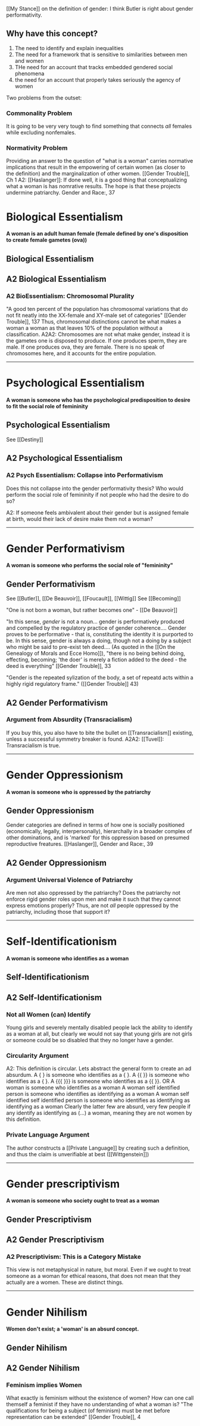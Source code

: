 [[My Stance]] on the definition of gender: I think Butler is right about gender performativity.

## Why have this concept?
1. The need to identify and explain inequalities
2. The need for a framework that is sensitive to similarities between men and women
3. THe need for an account that tracks embedded gendered social phenomena
4. the need for an account that properly takes seriously the agency of women

Two problems from the outset:

### Commonality Problem
It is going to be very very tough to find something that connects *all* females while excluding nonfemales. 

### Normativity Problem
Providing an answer to the question of "what is a woman"  carries normative implications that result in the empowering of certain women (as closer to the definition) and the marginalization of other women. 
	[[Gender Trouble]], Ch 1
	A2: [[Haslanger]]: If done well, it is a good thing that conceptualizing what a woman is has nomrative results. The hope is that these projects undermine patriarchy.
		Gender and Race:, 37

# Biological Essentialism

#### A woman is an adult human female (female defined by one's disposition to create female gametes (ova))

## Biological Essentialism


## A2 Biological Essentialism

### A2 BioEssentialism: Chromosomal Plurality
"A good ten percent of the population has chromosomal variations that do not fit neatly into the XX-female and XY-male set of categories" [[Gender Trouble]], 137
Thus, chromosomal distinctions cannot be what makes a woman a woman as that leaves 10% of the population without a classification.
	A2A2: Chromosomes are not what make gender, instead it is the gametes one is disposed to produce. If one produces sperm, they are male. If one produces ova, they are female. There is no speak of chromosomes here, and it accounts for the entire population.

----

# Psychological Essentialism

#### A woman is someone who has the psychological predisposition to desire to fit the social role of femininity

## Psychological Essentialism
See [[Destiny]]

## A2 Psychological Essentialism

### A2 Psych Essentialism: Collapse into Performativism
Does this not collapse into the gender performativity thesis? Who would perform the social role of femininity if not people who had the desire to do so? 


A2: If someone feels ambivalent about their gender but is assigned female at birth, would their lack of desire make them not a woman?

----

# Gender Performativism

#### A woman is someone who performs the social role of "femininity"

## Gender Performativism

See [[Butler]], [[De Beauvoir]], [[Foucault]], [[Wittig]]
See [[Becoming]]

"One is not born a woman, but rather becomes one" - [[De Beauvoir]]

"In this sense, *gender* is not a noun... gender is performatively produced and compelled by the regulatory practice of gender coherence.... Gender proves to be performative - that is, constituting the identity it is purported to be. In this sense, gender is always a doing, though not a doing by a subject who might be said to pre-exist teh deed.... (As quoted in the [[On the Genealogy of Morals and Ecce Homo]]), "there is no being behind doing, effecting, becoming; 'the doer' is merely a fiction added to the deed - the deed is everything" [[Gender Trouble]], 33

"Gender is the repeated sylization of the body, a set of repeatd acts within a highly rigid regulatory frame." ([[Gender Trouble]] 43)

## A2 Gender Performativism

### Argument from Absurdity (Transracialism)
If you buy this, you also have to bite the bullet on [[Transracialism]] existing, unless a successful symmetry breaker is found.
	A2A2: [[Tuvel]]: Transracialism is true.

----

# Gender Oppressionism

#### A woman is someone who is oppressed by the patriarchy

## Gender Oppressionism
 Gender categories are defined in terms of how one is socially positioned (economically, legally, interpersonally), hierarchally in a broader complex of other dominations, and is 'marked' for this oppression based on presumed reproductive freatures.
	 [[Haslanger]], Gender and Race:, 39

## A2 Gender Oppressionism

### Argument Universal Violence of Patriarchy
Are men not also oppressed by the patriarchy? Does the patriarchy not enforce rigid gender roles upon men and make it such that they cannot express emotions properly? Thus, are not *all* people oppressed by the patriarchy, including those that support it?

---

# Self-Identificationism

#### A woman is someone who identifies as a woman

## Self-Identificationism

## A2 Self-Identificationism


### Not all Women (can) Identify
Young girls and severely mentally disabled people lack the ability to identify as a woman at all, but clearly we would not say that young girls are not girls or someone could be so disabled that they no longer have a gender. 

### Circularity Argument
A2: This definition is circular. Lets abstract the general form to create an ad absurdum.
	A {     } is someone who identifies as a {     }.
	A  {{   }} is someone who identifies as a {     }.
	A  {{{ }}} is someone who identifies as a {{     }}.
	OR
	A woman is someone who identifies as a woman
	A woman self identified person is someone who identifies as identifying as a woman
	A woman self identified self identified person is someone who identifies as identifying as identifying as a woman
		Clearly the latter few are absurd, very few people if any identify as identifying as (...) a woman, meaning they are not women by this definition.

### Private Language Argument
The author constructs a [[Private Language]] by creating such a definition, and thus the claim is unverifiable at best ([[Wittgenstein]])

---

# Gender prescriptivism 

#### A woman is someone who society ought to treat as a woman

## Gender Prescriptivism

## A2 Gender Prescriptivism

### A2 Prescriptivism: This is a Category Mistake
This view is not metaphysical in nature, but moral. Even if we ought to treat someone as a woman for ethical reasons, that does not mean that they actually are a women. These are distinct things. 

---

# Gender Nihilism 
#### Women don't exist; a 'woman' is an absurd concept.

## Gender Nihilism

## A2 Gender Nihilism

### Feminism implies Women
What exactly is feminism without the existence of women? How can one call themself a feminist if they have no understanding of what a woman is?
	"The qualifications for being a subject (of feminism) must be met before representation can be extended" [[Gender Trouble]], 4